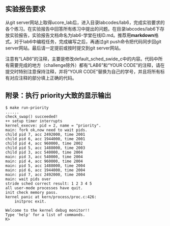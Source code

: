 ##  实验报告要求 

从git server网站上取得ucore_lab后，进入目录labcodes/lab6，完成实验要求的各个练习。在实验报告中回答所有练习中提出的问题。在目录labcodes/lab6下存放实验报告，实验报告文档命名为lab6-学堂在线ID.md。推荐用**markdown**格式。对于lab6中编程任务，完成编写之后，再通过git  push命令把代码同步回git server网站。最后请一定提前或按时提交到git server网站。

注意有“LAB6”的注释，主要是修改default\_sched\_swide\_c中的内容。代码中所有需要完成的地方（challenge除外）都有“LAB6”和“YOUR CODE”的注释，请在提交时特别注意保持注释，并将“YOUR CODE”替换为自己的学号，并且将所有标有对应注释的部分填上正确的代码。

## 附录：执行 priority大致的显示输出 

```
$ make run-priority
......
check_swap() succeeded!
++ setup timer interrupts
kernel_execve: pid = 2, name = "priority".
main: fork ok,now need to wait pids.
child pid 7, acc 2492000, time 2001
child pid 6, acc 1944000, time 2001
child pid 4, acc 960000, time 2002
child pid 5, acc 1488000, time 2003
child pid 3, acc 540000, time 2004
main: pid 3, acc 540000, time 2004
main: pid 4, acc 960000, time 2004
main: pid 5, acc 1488000, time 2004
main: pid 6, acc 1944000, time 2004
main: pid 7, acc 2492000, time 2004
main: wait pids over
stride sched correct result: 1 2 3 4 5
all user-mode processes have quit.
init check memory pass.
kernel panic at kern/process/proc.c:426:
    initproc exit.

Welcome to the kernel debug monitor!!
Type 'help' for a list of commands.
K> 
```
